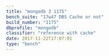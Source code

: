 ```yaml
---
title: "mongodb 3 1175"
bench_suite: "17w47 DBS Cache or not"
build_number: "1175"
dbprofile: "mongodb"
classifier: "reference with cache"
date: 2017-11-22T17:07:01
type: "bench"
---
```

